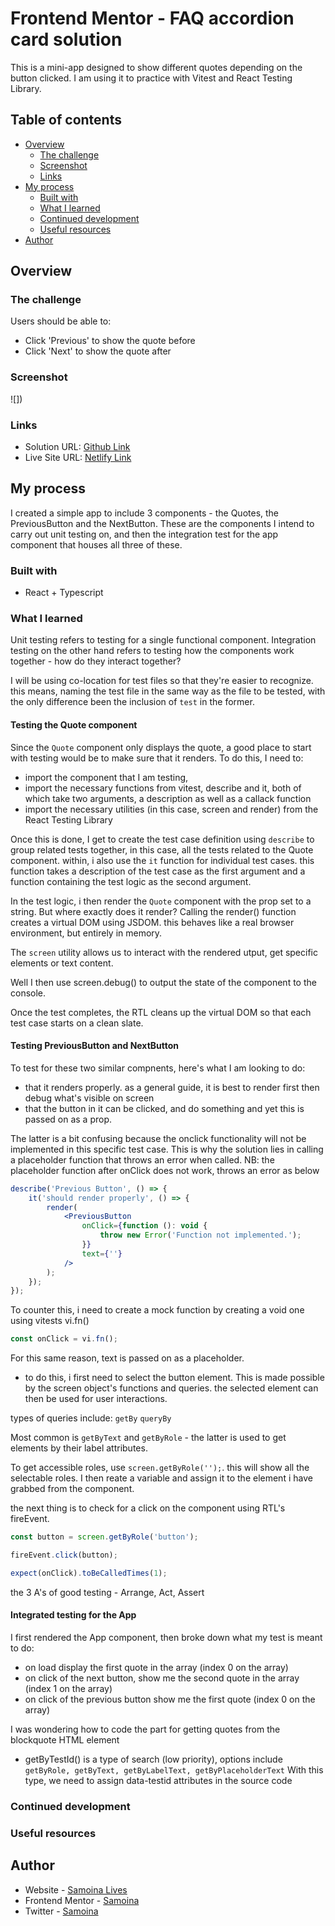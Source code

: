 # Frontend Mentor - FAQ accordion card solution

This is a mini-app designed to show different quotes depending on the button clicked. I am using it to practice with Vitest and React Testing Library.

## Table of contents

- [Overview](#overview)
  - [The challenge](#the-challenge)
  - [Screenshot](#screenshot)
  - [Links](#links)
- [My process](#my-process)
  - [Built with](#built-with)
  - [What I learned](#what-i-learned)
  - [Continued development](#continued-development)
  - [Useful resources](#useful-resources)
- [Author](#author)

## Overview

### The challenge

Users should be able to:

- Click 'Previous' to show the quote before
- Click 'Next' to show the quote after

### Screenshot

![])

### Links

- Solution URL: [Github Link](https://github.com/samoina/quotes-app-reacttesting)
- Live Site URL: [Netlify Link]()

## My process

I created a simple app to include 3 components - the Quotes, the PreviousButton and the NextButton. These are the components I intend to carry out unit testing on, and then the integration test for the app component that houses all three of these.

### Built with

- React + Typescript

### What I learned

Unit testing refers to testing for a single functional component. Integration testing on the other hand refers to testing how the components work together - how do they interact together?

I will be using co-location for test files so that they're easier to recognize. this means, naming the test file in the same way as the file to be tested, with the only difference been the inclusion of `test` in the former.

#### Testing the Quote component

Since the `Quote` component only displays the quote, a good place to start with testing would be to make sure that it renders. To do this, I need to:

- import the component that I am testing,
- import the necessary functions from vitest, describe and it, both of which take two arguments, a description as well as a callack function
- import the necessary utilities (in this case, screen and render) from the React Testing Library

Once this is done, I get to create the test case definition using `describe` to group related tests together, in this case, all the tests related to the Quote component.
within, i also use the `it` function for individual test cases. this function takes a description of the test case as the first argument and a function containing the test logic as the second argument.

In the test logic, i then render the `Quote` component with the prop set to a string. But where exactly does it render? Calling the render() function creates a virtual DOM using JSDOM. this behaves like a real browser environment, but entirely in memory.

The `screen` utility allows us to interact with the rendered utput, get specific elements or text content.

Well I then use screen.debug() to output the state of the component to the console.

Once the test completes, the RTL cleans up the virtual DOM so that each test case starts on a clean slate.

#### Testing PreviousButton and NextButton

To test for these two similar compnents, here's what I am looking to do:

- that it renders properly. as a general guide, it is best to render first then debug what's visible on screen
- that the button in it can be clicked, and do something and yet this is passed on as a prop.

The latter is a bit confusing because the onclick functionality will not be implemented in this specific test case. This is why the solution lies in calling a placeholder function that throws an error when called. NB: the placeholder function after onClick does not work, throws an error as below

```jsx
describe('Previous Button', () => {
	it('should render properly', () => {
		render(
			<PreviousButton
				onClick={function (): void {
					throw new Error('Function not implemented.');
				}}
				text={''}
			/>
		);
	});
});
```

To counter this, i need to create a mock function by creating a void one using vitests vi.fn()

```jsx
const onClick = vi.fn();
```

For this same reason, text is passed on as a placeholder.

- to do this, i first need to select the button element. This is made possible by the screen object's functions and queries. the selected element can then be used for user interactions.

types of queries include: `getBy` `queryBy`

Most common is `getByText` and `getByRole` - the latter is used to get elements by their label attributes.

To get accessible roles, use `screen.getByRole('');`. this will show all the selectable roles. I then reate a variable and assign it to the element i have grabbed from the component.

the next thing is to check for a click on the component using RTL's fireEvent.

```jsx
const button = screen.getByRole('button');

fireEvent.click(button);

expect(onClick).toBeCalledTimes(1);
```

the 3 A's of good testing - Arrange, Act, Assert

#### Integrated testing for the App

I first rendered the App component, then broke down what my test is meant to do:

- on load display the first quote in the array (index 0 on the array)
- on click of the next button, show me the second quote in the array (index 1 on the array)
- on click of the previous button show me the first quote (index 0 on the array)

I was wondering how to code the part for getting quotes from the blockquote HTML element

- getByTestId() is a type of search (low priority), options include `getByRole, getByText, getByLabelText, getByPlaceholderText`
  With this type, we need to assign data-testid attributes in the source code

### Continued development

### Useful resources

## Author

- Website - [Samoina Lives](https://samoinalives.wordpress.com/)
- Frontend Mentor - [Samoina](https://www.frontendmentor.io/profile/samoina)
- Twitter - [Samoina](https://www.twitter.com/samoina)
